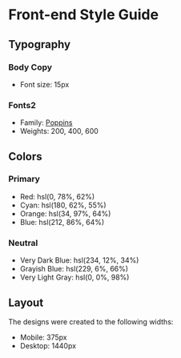 # Front-end Style Guide

## Typography

### Body Copy

- Font size: 15px

### Fonts2

- Family: [Poppins](https://fonts.google.com/specimen/Poppins)
- Weights: 200, 400, 600

## Colors

### Primary

- Red: hsl(0, 78%, 62%)
- Cyan: hsl(180, 62%, 55%)
- Orange: hsl(34, 97%, 64%)
- Blue: hsl(212, 86%, 64%)

### Neutral

- Very Dark Blue: hsl(234, 12%, 34%)
- Grayish Blue: hsl(229, 6%, 66%)
- Very Light Gray: hsl(0, 0%, 98%)

## Layout

The designs were created to the following widths:

- Mobile: 375px
- Desktop: 1440px

